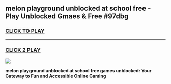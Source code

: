 
## melon playground unblocked at school free - Play Unblocked Gmaes & Free #97dbg
<h3>
<a href="https://news.freeplayer.one?title=melon_playground_unblocked_at_school_free&ref=27F">CLICK TO PLAY</a></h3>
<hr>

<h3>
<a href="https://news.freeplayer.one?title=melon_playground_unblocked_at_school_free&ref=27F">CLICK 2 PLAY</a>
  
</h3>

<a href="https://news.freeplayer.one?title=melon_playground_unblocked_at_school_free&ref=27F/"><img src="https://clearcache.store/games.png"></a>


**melon playground unblocked at school free games unblocked: Your Gateway to Fun and Accessible Online Gaming**
